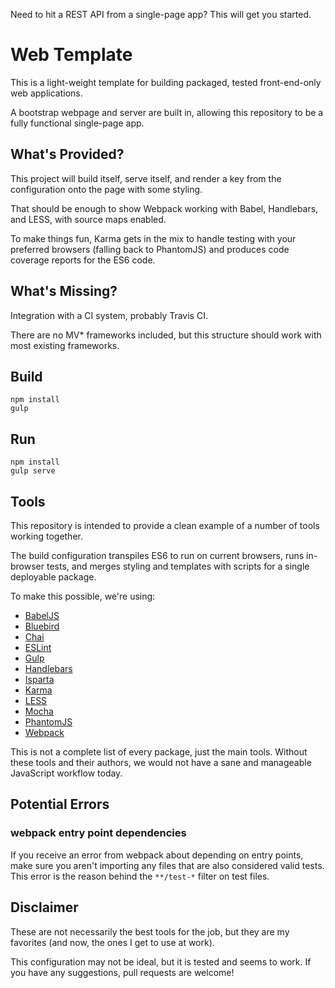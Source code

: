 Need to hit a REST API from a single-page app? This will get you started.

# Web Template
This is a light-weight template for building packaged, tested front-end-only web applications.

A bootstrap webpage and server are built in, allowing this repository to be a fully
functional single-page app.

## What's Provided?
This project will build itself, serve itself, and render a key from the configuration
onto the page with some styling.

That should be enough to show Webpack working with Babel, Handlebars, and LESS, with source maps enabled.

To make things fun, Karma gets in the mix to handle testing with your preferred browsers (falling back to
PhantomJS) and produces code coverage reports for the ES6 code.

## What's Missing?
Integration with a CI system, probably Travis CI.

There are no MV* frameworks included, but this structure should work with most existing frameworks.

## Build
```
npm install
gulp
```

## Run
```
npm install
gulp serve
```

## Tools
This repository is intended to provide a clean example of a number of tools working together.

The build configuration transpiles ES6 to run on current browsers, runs in-browser tests, and merges styling
and templates with scripts for a single deployable package.

To make this possible, we're using:

 - [BabelJS](https://babeljs.io/)
 - [Bluebird](https://github.com/petkaantonov/bluebird)
 - [Chai](http://chaijs.com/)
 - [ESLint](http://eslint.org/)
 - [Gulp](http://gulpjs.com/)
 - [Handlebars](http://handlebarsjs.com/)
 - [Isparta](https://github.com/douglasduteil/isparta)
 - [Karma](http://karma-runner.github.io/0.12/index.html)
 - [LESS](http://lesscss.org/)
 - [Mocha](http://mochajs.org/)
 - [PhantomJS](http://phantomjs.org/)
 - [Webpack](http://webpack.github.io/)

This is not a complete list of every package, just the main tools. Without these tools and their authors, we would
not have a sane and manageable JavaScript workflow today.

## Potential Errors
### webpack entry point dependencies

If you receive an error from webpack about depending on entry points, make sure you aren't importing any files
that are also considered valid tests. This error is the reason behind the `**/test-*` filter on test files.

## Disclaimer
These are not necessarily the best tools for the job, but they are my favorites (and now, the ones I get to use
at work).

This configuration may not be ideal, but it is tested and seems to work. If you have any suggestions, pull requests
are welcome!
